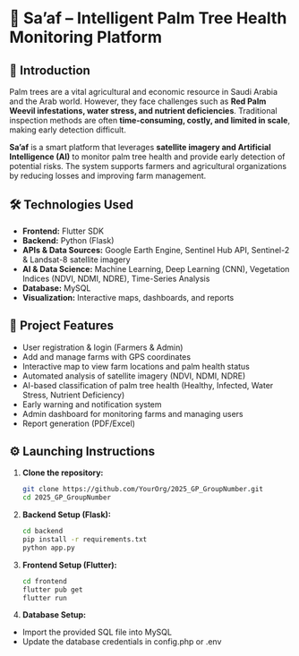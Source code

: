 # 🌴 Sa’af – Intelligent Palm Tree Health Monitoring Platform  

## 📌 Introduction  
Palm trees are a vital agricultural and economic resource in Saudi Arabia and the Arab world. However, they face challenges such as **Red Palm Weevil infestations, water stress, and nutrient deficiencies**. Traditional inspection methods are often **time-consuming, costly, and limited in scale**, making early detection difficult.  

**Sa’af** is a smart platform that leverages **satellite imagery and Artificial Intelligence (AI)** to monitor palm tree health and provide early detection of potential risks. The system supports farmers and agricultural organizations by reducing losses and improving farm management.  

## 🛠️ Technologies Used  
- **Frontend:** Flutter SDK  
- **Backend:** Python (Flask)  
- **APIs & Data Sources:** Google Earth Engine, Sentinel Hub API, Sentinel-2 & Landsat-8 satellite imagery  
- **AI & Data Science:** Machine Learning, Deep Learning (CNN), Vegetation Indices (NDVI, NDMI, NDRE), Time-Series Analysis  
- **Database:** MySQL  
- **Visualization:** Interactive maps, dashboards, and reports  

## 🚀 Project Features  
- User registration & login (Farmers & Admin)  
- Add and manage farms with GPS coordinates  
- Interactive map to view farm locations and palm health status  
- Automated analysis of satellite imagery (NDVI, NDMI, NDRE)  
- AI-based classification of palm tree health (Healthy, Infected, Water Stress, Nutrient Deficiency)  
- Early warning and notification system  
- Admin dashboard for monitoring farms and managing users  
- Report generation (PDF/Excel)  


## ⚙️ Launching Instructions  
1. **Clone the repository:**  
   ```bash
   git clone https://github.com/YourOrg/2025_GP_GroupNumber.git
   cd 2025_GP_GroupNumber
   ```

2. **Backend Setup (Flask):**  
   ```bash
   cd backend
   pip install -r requirements.txt
   python app.py
   ```

3. **Frontend Setup (Flutter):**  
   ```bash
   cd frontend
   flutter pub get
   flutter run
   ```


4. **Database Setup:**
- Import the provided SQL file into MySQL
- Update the database credentials in config.php or .env

